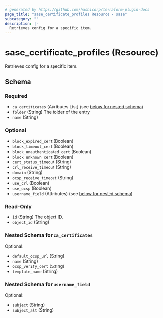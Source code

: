 ```yaml
---
# generated by https://github.com/hashicorp/terraform-plugin-docs
page_title: "sase_certificate_profiles Resource - sase"
subcategory: ""
description: |-
  Retrieves config for a specific item.
---
```


# sase_certificate_profiles (Resource)

Retrieves config for a specific item.



<!-- schema generated by tfplugindocs -->
## Schema

### Required

- `ca_certificates` (Attributes List) (see [below for nested schema](#nestedatt--ca_certificates))
- `folder` (String) The folder of the entry
- `name` (String)

### Optional

- `block_expired_cert` (Boolean)
- `block_timeout_cert` (Boolean)
- `block_unauthenticated_cert` (Boolean)
- `block_unknown_cert` (Boolean)
- `cert_status_timeout` (String)
- `crl_receive_timeout` (String)
- `domain` (String)
- `ocsp_receive_timeout` (String)
- `use_crl` (Boolean)
- `use_ocsp` (Boolean)
- `username_field` (Attributes) (see [below for nested schema](#nestedatt--username_field))

### Read-Only

- `id` (String) The object ID.
- `object_id` (String)

<a id="nestedatt--ca_certificates"></a>
### Nested Schema for `ca_certificates`

Optional:

- `default_ocsp_url` (String)
- `name` (String)
- `ocsp_verify_cert` (String)
- `template_name` (String)


<a id="nestedatt--username_field"></a>
### Nested Schema for `username_field`

Optional:

- `subject` (String)
- `subject_alt` (String)


